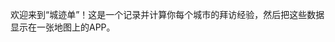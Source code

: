 欢迎来到“城迹单”！这是一个记录并计算你每个城市的拜访经验，然后把这些数据显示在一张地图上的APP。

<title> 城迹的计算方法

用以下的基准选择各城市的城迹，APP就会求出总和，算出总城迹！

- 居住： 包括三个月以上的长期逗留，5分

- 小住：过夜，夜行通过除外，4分

- 访问：去过，但没有过夜，3分

- 转乘：经过，并在该处转乘火车、汽车、船、飞机等，2分

- 驶过：以汽车、火车等经过，空中飞过除外，1分

- 未经：没去过，碰都没碰到过，0分

因为每个人对“经验”的理解都有不同，所以最终请自行决定城迹。

本APP共记载了319个城市，包括全国293个地级市、4个直辖市、2个特别行政区，加上台湾的20个县市。

<title> APP的使用方法

你可以通过“+”按钮制作不同目的的城迹单，比如“2019年的城迹单”、“人生城迹单”、“夫妻城迹单”。进入一个成绩单后，轻触“编辑”来开始输入各城市的城迹吧！每逢出行，也可以打开这个APP，更新城迹哦！

<title> 分享
你可以轻触“<picture>”来获取你的城迹单的图片，再按“<share>”来把它分享到朋友圈、微博等平台上喔！

版本：<version>
